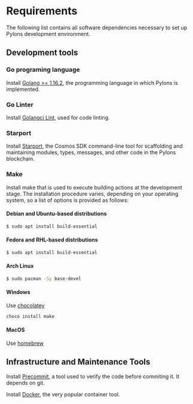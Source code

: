 # Requirements

The following list contains all software dependencies necessary to set up Pylons development environment.

## Development tools

### Go programing language    
Install [Golang >= 1.16.2](https://golang.org/doc/install), the programming language in which Pylons is implemented.

### Go Linter

Install [Golangci Lint](https://golangci-lint.run/usage/install/#local-installation), used for code linting.

### Starport

Install [Starport](https://docs.starport.network/intro/install.html), the Cosmos SDK command-line tool for scaffolding and maintaining modules, types, messages, and other code in the Pylons blockchain.

### Make

Install make that is used to execute building actions at the development stage. The installation procedure varies, depending on your operating system, so
a list of options is provided as follows:

#### Debian and Ubuntu-based distributions

```bash
$ sudo apt install build-essential
```

#### Fedora and RHL-based distributions

```bash
$ sudo apt install build-essential
```

#### Arch Linux
```bash
$ sudo pacman -Sy base-devel
```      

#### Windows
Use [chocolatey](https://chocolatey.org/)
```bash
choco install make
```

#### MacOS

Use [homebrew](https://formulae.brew.sh/formula/make)

## Infrastructure and Maintenance Tools 

Install [Precommit](https://pre-commit.com/), a tool used to verify the code before commiting it. It depends on git.

Install [Docker](https://docs.docker.com/get-docker/), the very popular container tool.
